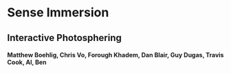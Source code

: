 # Sense Immersion

<!--<div style="border: 5px solid white; height: 250px; width: 250px; margin: 1em auto;">-->
  <!--<div style="font-size: 2em; text-align: left; width: 100px; line-height: 1.1em; margin-left: 0.25em;">CSS IS AWESOME</div>-->
<!--</div>-->

## <!-- .element: style="text-transform: capitalize;" --> Interactive Photosphering

####  <!-- .element: style="text-transform: capitalize;" --> Matthew Boehlig, Chris Vo, Forough Khadem, Dan Blair, Guy Dugas, Travis Cook, Al, Ben

